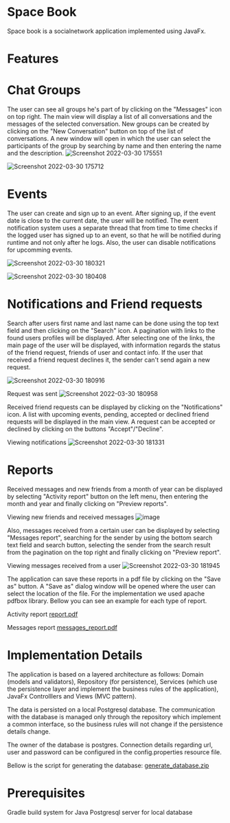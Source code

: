 # Space Book
Space book is a socialnetwork application implemented using JavaFx.

# Features
# Chat Groups
The user can see all groups he's part of by clicking on the "Messages" icon on top right. The main view will display a list of all conversations and the messages of
the selected conversation. New groups can be created by clicking on the "New Conversation" button on top of the list of conversations. A new window will open in which
the user can select the participants of the group by searching by name and then entering the name and the description.
![Screenshot 2022-03-30 175551](https://user-images.githubusercontent.com/93886764/160865136-3cd7c446-b934-4d4c-a75a-dc6aa3f77501.png)

![Screenshot 2022-03-30 175712](https://user-images.githubusercontent.com/93886764/160865542-8ffc4ad8-2bd4-44f7-8c5c-b6b2072489d6.png)

# Events
The user can create and sign up to an event. After signing up, if the event date is close to the current date, the user will be notified. The event notification system
uses a separate thread that from time to time checks if the logged user has signed up to an event, so that he will be notified during runtime and not only after he
logs. Also, the user can disable notifications for upcomming events.

![Screenshot 2022-03-30 180321](https://user-images.githubusercontent.com/93886764/160867074-4b81706b-d41d-4e29-93d7-f0c742eb4200.png)

![Screenshot 2022-03-30 180408](https://user-images.githubusercontent.com/93886764/160867266-011a919b-6b18-4efa-bbce-709097e2b521.png)

# Notifications and Friend requests
Search after users first name and last name can be done using the top text field and then clicking on the "Search" icon. A pagination with links to the found users 
profiles will be displayed. After selecting one of the links, the main page of the user will be displayed, with information regards the status of the friend request,
friends of user and contact info. If the user that received a friend request declines it, the sender can't send again a new request.

![Screenshot 2022-03-30 180916](https://user-images.githubusercontent.com/93886764/160868624-d01f2745-9136-4565-84b8-7490a68f5617.png)

Request was sent
![Screenshot 2022-03-30 180958](https://user-images.githubusercontent.com/93886764/160868767-bf4d7d2b-cdcd-4470-b8aa-c92398e52217.png)

Received friend requests can be displayed by clicking on the "Notifications" icon. A list with upcoming events, pending, accepted or declined friend requests will be 
displayed in the main view. A request can be accepted or declined by clicking on the buttons "Accept"/"Decline".

Viewing notifications
![Screenshot 2022-03-30 181331](https://user-images.githubusercontent.com/93886764/160869597-50e9b94b-e7ef-4957-8919-048e4c086b3e.png)

# Reports
Received messages and new friends from a month of year can be displayed by selecting "Activity report" button on the left menu, then entering the month and year and
finally clicking on "Preview reports".

Viewing new friends and received messages
![image](https://user-images.githubusercontent.com/93886764/160870207-daeab165-f346-4517-8baa-ec7ac6a405d0.png)

Also, messages received from a certain user can be displayed by selecting "Messages report", searching for the sender by using the bottom search text field and search
button, selecting the sender from the search result from the pagination on the top right and finally clicking on "Preview report".

Viewing messages received from a user 
![Screenshot 2022-03-30 181945](https://user-images.githubusercontent.com/93886764/160870856-9a4a099a-6c07-4b20-b85c-e80089e398b3.png)

The application can save these reports in a pdf file by clicking on the "Save as" button. A "Save as" dialog window will be opened where the user can select the 
location of the file. For the implementation we used apache pdfbox library. Bellow you can see an example for each type of report.

Activity report
[report.pdf](https://github.com/paul-maga-pm/space_book/files/8381803/report.pdf)

Messages report
[messages_report.pdf](https://github.com/paul-maga-pm/space_book/files/8381827/messages_report.pdf)

# Implementation Details
The application is based on a layered architecture as follows: Domain (models and validators), Repository (for persistence), Services (which use the persistence layer 
and implement the business rules of the application), JavaFx Controlllers and Views (MVC pattern).

The data is persisted on a local Postgresql database. The communication with the database is managed only through the repository which implement a common interface,
so the business rules will not change if the persistence details change.

The owner of the database is postgres. Connection details regarding url, user and password can be configured in the config.properties resource file.

Bellow is the script for generating the database:
[generate_database.zip](https://github.com/paul-maga-pm/space_book/files/8381964/generate_database.zip)

# Prerequisites
Gradle build system for Java
Postgresql server for local database
